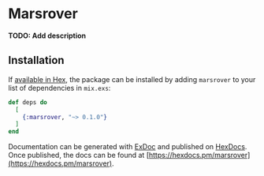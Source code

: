 # Marsrover

**TODO: Add description**

## Installation

If [available in Hex](https://hex.pm/docs/publish), the package can be installed
by adding `marsrover` to your list of dependencies in `mix.exs`:

```elixir
def deps do
  [
    {:marsrover, "~> 0.1.0"}
  ]
end
```

Documentation can be generated with [ExDoc](https://github.com/elixir-lang/ex_doc)
and published on [HexDocs](https://hexdocs.pm). Once published, the docs can
be found at [https://hexdocs.pm/marsrover](https://hexdocs.pm/marsrover).

